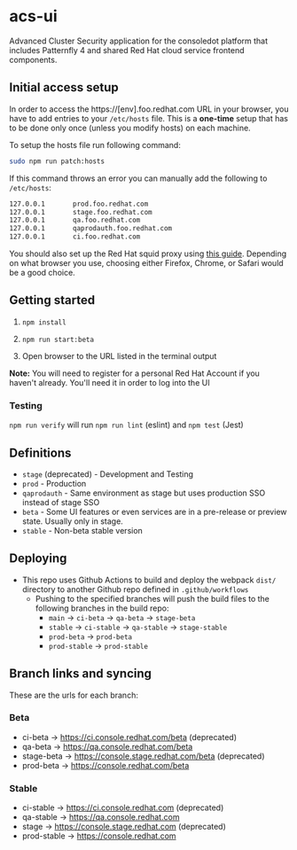 # acs-ui

Advanced Cluster Security application for the consoledot platform that includes Patternfly 4 and shared Red Hat cloud service frontend components.

## Initial access setup

In order to access the https://[env].foo.redhat.com URL in your browser, you have to add entries to your `/etc/hosts` file. This is a **one-time** setup that has to be done only once (unless you modify hosts) on each machine.

To setup the hosts file run following command:
```bash
sudo npm run patch:hosts
```

If this command throws an error you can manually add the following to `/etc/hosts`:
```bash
127.0.0.1       prod.foo.redhat.com
127.0.0.1       stage.foo.redhat.com
127.0.0.1       qa.foo.redhat.com
127.0.0.1       qaprodauth.foo.redhat.com
127.0.0.1       ci.foo.redhat.com
```

You should also set up the Red Hat squid proxy using [this guide](https://source.redhat.com/groups/public/customer-platform-devops/digital_experience_operations_dxp_ops_wiki/using_squid_proxy_to_access_akamai_preprod_domains_over_vpn). Depending on what browser you use, choosing either Firefox, Chrome, or Safari would be a good choice.

## Getting started

1. ```npm install```

2. ```npm run start:beta```

3. Open browser to the URL listed in the terminal output

**Note:**  You will need to register for a personal Red Hat Account if you haven't already. You'll need it in order to log into the UI

### Testing

`npm run verify` will run `npm run lint` (eslint) and `npm test` (Jest)


## Definitions
* `stage` (deprecated) - Development and Testing
* `prod` - Production
* `qaprodauth` - Same environment as stage but uses production SSO instead of stage SSO
* `beta` - Some UI features or even services are in a pre-release or preview state. Usually only in stage.
* `stable` - Non-beta stable version

## Deploying

- This repo uses Github Actions to build and deploy the webpack `dist/` directory to another Github repo defined in `.github/workflows`
  - Pushing to the specified branches will push the build files to the following branches in the build repo:
    - `main` -> `ci-beta` -> `qa-beta` -> `stage-beta`
    - `stable` -> `ci-stable` -> `qa-stable` -> `stage-stable`
    - `prod-beta` -> `prod-beta`
    - `prod-stable` -> `prod-stable`

## Branch links and syncing

These are the urls for each branch:

### Beta
* ci-beta -> https://ci.console.redhat.com/beta (deprecated)
* qa-beta -> https://qa.console.redhat.com/beta
* stage-beta -> https://console.stage.redhat.com/beta (deprecated)
* prod-beta -> https://console.redhat.com/beta

### Stable
* ci-stable -> https://ci.console.redhat.com (deprecated)
* qa-stable -> https://qa.console.redhat.com
* stage -> https://console.stage.redhat.com (deprecated)
* prod-stable -> https://console.redhat.com
